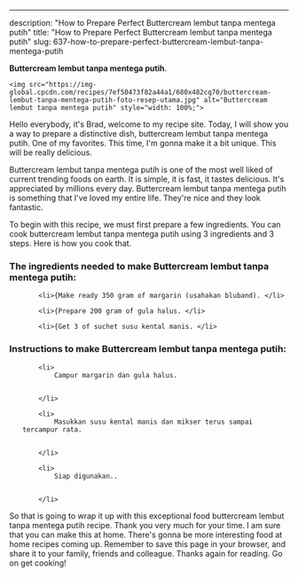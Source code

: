 ---
description: "How to Prepare Perfect Buttercream lembut tanpa mentega putih"
title: "How to Prepare Perfect Buttercream lembut tanpa mentega putih"
slug: 637-how-to-prepare-perfect-buttercream-lembut-tanpa-mentega-putih

<p>
	<strong>Buttercream lembut tanpa mentega putih</strong>. 
	
</p>
<p>
	
	<img src="https://img-global.cpcdn.com/recipes/7ef50473f82a44a1/680x482cq70/buttercream-lembut-tanpa-mentega-putih-foto-resep-utama.jpg" alt="Buttercream lembut tanpa mentega putih" style="width: 100%;">
	
	
</p>
<p>
	Hello everybody, it's Brad, welcome to my recipe site. Today, I will show you a way to prepare a distinctive dish, buttercream lembut tanpa mentega putih. One of my favorites. This time, I'm gonna make it a bit unique. This will be really delicious.
</p>
	
<p>
	Buttercream lembut tanpa mentega putih is one of the most well liked of current trending foods on earth. It is simple, it is fast, it tastes delicious. It's appreciated by millions every day. Buttercream lembut tanpa mentega putih is something that I've loved my entire life. They're nice and they look fantastic.
</p>
<p>
	
</p>

<p>
To begin with this recipe, we must first prepare a few ingredients. You can cook buttercream lembut tanpa mentega putih using 3 ingredients and 3 steps. Here is how you cook that.
</p>

<h3>The ingredients needed to make Buttercream lembut tanpa mentega putih:</h3>

<ol>
	
		<li>{Make ready 350 gram of margarin (usahakan bluband). </li>
	
		<li>{Prepare 200 gram of gula halus. </li>
	
		<li>{Get 3 of suchet susu kental manis. </li>
	
</ol>
<p>
	
</p>

<h3>Instructions to make Buttercream lembut tanpa mentega putih:</h3>

<ol>
	
		<li>
			Campur margarin dan gula halus.
			
			
		</li>
	
		<li>
			Masukkan susu kental manis dan mikser terus sampai tercampur rata.
			
			
		</li>
	
		<li>
			Siap digunakan..
			
			
		</li>
	
</ol>

<p>
	
</p>

<p>
	So that is going to wrap it up with this exceptional food buttercream lembut tanpa mentega putih recipe. Thank you very much for your time. I am sure that you can make this at home. There's gonna be more interesting food at home recipes coming up. Remember to save this page in your browser, and share it to your family, friends and colleague. Thanks again for reading. Go on get cooking!
</p>
